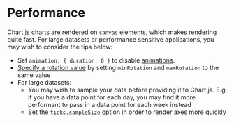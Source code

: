 # Performance

Chart.js charts are rendered on `canvas` elements, which makes rendering quite fast. For large datasets or performance sensitive applications, you may wish to consider the tips below:

- Set `animation: { duration: 0 }` to disable [animations](../configuration/animations.md).
- [Specify a rotation value](https://www.chartjs.org/docs/latest/axes/cartesian/#tick-configuration) by setting `minRotation` and `maxRotation` to the same value
- For large datasets:
  - You may wish to sample your data before providing it to Chart.js. E.g. if you have a data point for each day, you may find it more performant to pass in a data point for each week instead
  - Set the [`ticks.sampleSize`](../axes/cartesian/README.md#tick-configuration) option in order to render axes more quickly
